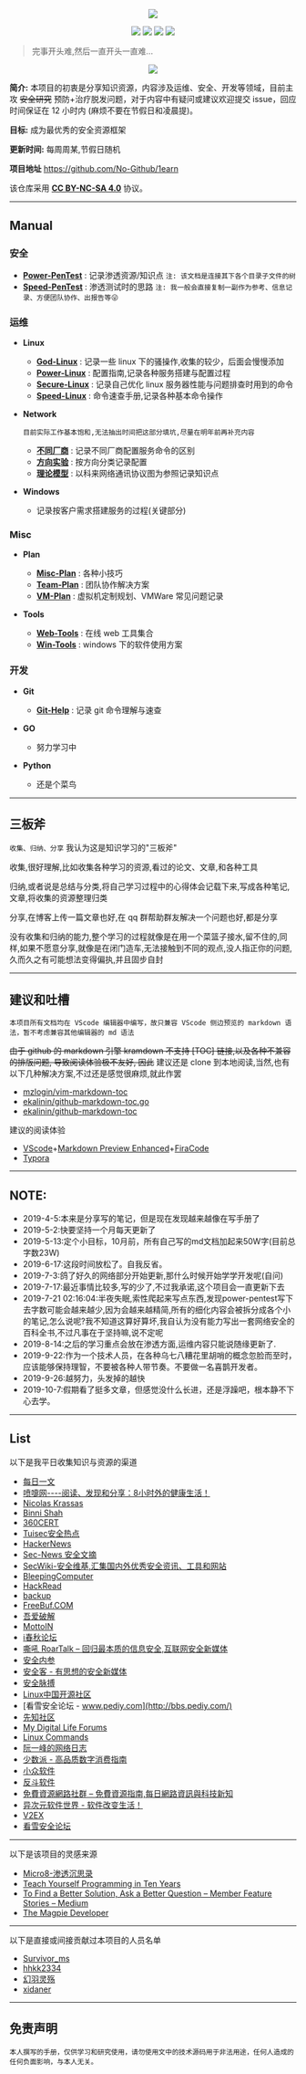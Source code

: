 <p align="center">
    <img src="./assets/img/logo.png">
</p>

<p align="center">
    <img src="https://img.shields.io/badge/Category-knowledge-red.svg">
    <img src="https://img.shields.io/github/repo-size/No-Github/1earn?color=yellow">
    <img src="https://img.shields.io/github/last-commit/No-Github/1earn.svg?color=blue">
    <img src="https://img.shields.io/badge/License-CC%20BY--NC--SA%204.0-lightgrey.svg?color=brightgreen">
</p>

> 完事开头难,然后一直开头一直难...

<p align="center">
    <img src="./assets/img/readme.jpg">
</p>

**简介:** 本项目的初衷是分享知识资源，内容涉及运维、安全、开发等领域，目前主攻 ~~安全研究~~ 预防+治疗脱发问题，对于内容中有疑问或建议欢迎提交 issue，回应时间保证在 12 小时内 (麻烦不要在节假日和凌晨提)。

**目标:** 成为最优秀的安全资源框架

**更新时间:** 每周周某,节假日随机

**项目地址** https://github.com/No-Github/1earn

该仓库采用 **[CC BY-NC-SA 4.0](https://creativecommons.org/licenses/by-nc-sa/4.0/deed.zh)** 协议。

---

## Manual
### 安全

- **[Power-PenTest](./1earn/安全/Power-PenTest.md)** : 记录渗透资源/知识点  `注: 该文档是连接其下各个目录子文件的树`
- **[Speed-PenTest](./1earn/安全/Speed-PenTest.md)** : 渗透测试时的思路 `注: 我一般会直接复制一副作为参考、信息记录、方便团队协作、出报告等😜`

### 运维

- **Linux**
    - **[God-Linux](./1earn/运维/Linux/God-Linux.md)** : 记录一些 linux 下的骚操作,收集的较少，后面会慢慢添加
    - **[Power-Linux](./1earn/运维/Linux/Power-Linux.md)** : 配置指南,记录各种服务搭建与配置过程
    - **[Secure-Linux](./1earn/运维/Linux/Secure-Linux.md)** : 记录自己优化 linux 服务器性能与问题排查时用到的命令
    - **[Speed-Linux](./1earn/运维/Linux/Speed-Linux.md)** : 命令速查手册,记录各种基本命令操作

- **Network**

    `目前实际工作基本饱和,无法抽出时间把这部分填坑,尽量在明年前再补充内容`

    - **[不同厂商](./1earn/运维/Network/不同厂商🎲.md)** : 记录不同厂商配置服务命令的区别
    - **[方向实验](./1earn/运维/Network/方向实验🔨.md)** : 按方向分类记录配置
    - **[理论模型](./1earn/运维/Network/理论模型📕.md)** : 以科来网络通讯协议图为参照记录知识点

- **Windows**
    - 记录按客户需求搭建服务的过程(关键部分)

### Misc

- **Plan**
    - **[Misc-Plan](./1earn/Misc/Plan/Misc-Plan.md)** : 各种小技巧
    - **[Team-Plan](./1earn/Misc/Plan/Team-Plan.md)** : 团队协作解决方案
    - **[VM-Plan](./1earn/Misc/Plan/VM-Plan.md)** : 虚拟机定制规划、VMWare 常见问题记录

- **Tools**
    - **[Web-Tools](./1earn/Misc/Tools/Web-Tools.md)** : 在线 web 工具集合
    - **[Win-Tools](./1earn/Misc/Tools/Win-Tools.md)** : windows 下的软件使用方案

### 开发

- **Git**
    - **[Git-Help](./1earn/开发/git/Git-Help.md)** : 记录 git 命令理解与速查

- **GO**
    - 努力学习中

- **Python**
    - 还是个菜鸟

---

## 三板斧

`收集、归纳、分享` 我认为这是知识学习的"三板斧"

收集,很好理解,比如收集各种学习的资源,看过的论文、文章,和各种工具

归纳,或者说是总结与分类,将自己学习过程中的心得体会记载下来,写成各种笔记,文章,将收集的资源整理归类

分享,在博客上传一篇文章也好,在 qq 群帮助群友解决一个问题也好,都是分享

没有收集和归纳的能力,整个学习的过程就像是在用一个菜篮子接水,留不住的,同样,如果不愿意分享,就像是在闭门造车,无法接触到不同的观点,没人指正你的问题,久而久之有可能想法变得偏执,并且固步自封

---

## 建议和吐槽

`本项目所有文档均在 VScode 编辑器中编写，故只兼容 VScode 侧边预览的 markdown 语法，暂不考虑兼容其他编辑器的 md 语法`

~~由于 github 的 markdown 引擎 kramdown 不支持 [TOC] 链接,以及各种不兼容的排版问题, 导致阅读体验极不友好, 因此~~ 建议还是 clone 到本地阅读,当然,也有以下几种解决方案,不过还是感觉很麻烦,就此作罢
- [mzlogin/vim-markdown-toc](https://github.com/mzlogin/vim-markdown-toc)
- [ekalinin/github-markdown-toc.go](https://github.com/ekalinin/github-markdown-toc.go)
- [ekalinin/github-markdown-toc](https://github.com/ekalinin/github-markdown-toc)

建议的阅读体验
- [VScode](https://code.visualstudio.com/)+[Markdown Preview Enhanced](https://marketplace.visualstudio.com/items?itemName=shd101wyy.markdown-preview-enhanced)+[FiraCode](https://github.com/tonsky/FiraCode)
- [Typora](https://www.typora.io/)

---

## NOTE:
- 2019-4-5:本来是分享写的笔记，但是现在发现越来越像在写手册了
- 2019-5-2:快要坚持一个月每天更新了
- 2019-5-13:定个小目标，10月前，所有自己写的md文档加起来50W字(目前总字数23W)
- 2019-6-17:这段时间放松了。自我反省。
- 2019-7-3:鸽了好久的网络部分开始更新,那什么时候开始学学开发呢(自问)
- 2019-7-17:最近事情比较多,写的少了,不过我承诺,这个项目会一直更新下去
- 2019-7-21 02:16:04:半夜失眠,索性爬起来写点东西,发现power-pentest写下去字数可能会越来越少,因为会越来越精简,所有的细化内容会被拆分成各个小的笔记,怎么说呢?我不知道这算好算坏,我自认为没有能力写出一套网络安全的百科全书,不过凡事在于坚持嘛,说不定呢
- 2019-8-14:之后的学习重点会放在渗透方面,运维内容只能说随缘更新了.
- 2019-9-22:作为一个技术人员，在各种乌七八糟花里胡哨的概念忽脸而至时，应该能够保持理智，不要被各种人带节奏。不要做一名喜鹊开发者。
- 2019-9-26:越努力，头发掉的越快
- 2019-10-7:假期看了挺多文章，但感觉没什么长进，还是浮躁吧，根本静不下心去学。

---

## List

以下是我平日收集知识与资源的渠道
- [每日一文](https://meiriyiwen.com/)
- [喷嚏网----阅读、发现和分享：8小时外的健康生活！](https://www.dapenti.com/blog/index.asp)
- [Nicolas Krassas](https://twitter.com/Dinosn)
- [Binni Shah](https://twitter.com/binitamshah)
- [360CERT](https://cert.360.cn/daily)
- [Tuisec安全热点](https://paper.tuisec.win/)
- [HackerNews](http://hackernews.cc/)
- [Sec-News 安全文摘](http://wiki.ioin.in/)
- [SecWiki-安全维基,汇集国内外优秀安全资讯、工具和网站](https://www.sec-wiki.com/)
- [BleepingComputer](https://www.bleepingcomputer.com/)
- [HackRead](https://www.hackread.com/)
- [backup](https://4hou.win/wordpress/)
- [FreeBuf.COM](https://www.freebuf.com/)
- [吾爱破解](https://www.52pojie.cn/)
- [MottoIN](http://www.mottoin.com/)
- [i春秋论坛](https://bbs.ichunqiu.com/portal.php)
- [嘶吼 RoarTalk – 回归最本质的信息安全,互联网安全新媒体](http://www.4hou.com/)
- [安全内参](https://www.secrss.com/)
- [安全客 - 有思想的安全新媒体](http://bobao.360.cn/)
- [安全脉搏](https://www.secpulse.com/)
- [Linux中国开源社区](https://linux.cn/)
- [看雪安全论坛 - www.pediy.com](http://bbs.pediy.com/)
- [先知社区](https://xz.aliyun.com/)
- [My Digital Life Forums](https://forums.mydigitallife.net/)
- [Linux Commands](https://www.tecmint.com/category/linux-commands/)
- [阮一峰的网络日志](http://www.ruanyifeng.com/blog/)
- [少数派 - 高品质数字消费指南](https://sspai.com/)
- [小众软件](http://www.appinn.com/)
- [反斗软件](http://www.apprcn.com/)
- [免費資源網路社群 – 免費資源指南,每日網路資訊與科技新知](https://free.com.tw/)
- [异次元软件世界 - 软件改变生活！](http://www.iplaysoft.com/)
- [V2EX](https://www.v2ex.com/)
- [看雪安全论坛](http://bbs.pediy.com/)

---

以下是该项目的灵感来源

- [Micro8-渗透沉思录](https://www.secpulse.com/archives/98814.html)
- [Teach Yourself Programming in Ten Years](http://norvig.com/21-days.html)
- [To Find a Better Solution, Ask a Better Question – Member Feature Stories – Medium](https://medium.com/s/story/to-find-a-better-solution-ask-a-better-question-3be7fee5af65)
- [The Magpie Developer](https://blog.codinghorror.com/the-magpie-developer/)

---

以下是直接或间接贡献过本项目的人员名单
- [Survivor_ms](https://github.com/136510385)
- [hhkk2334](https://www.uiihh.xyz)
- [幻羽灵殇](https://github.com/syl2293686270)
- [xidaner](https://github.com/xidaner)

---

## 免责声明

`本人撰写的手册，仅供学习和研究使用，请勿使用文中的技术源码用于非法用途，任何人造成的任何负面影响，与本人无关。`
